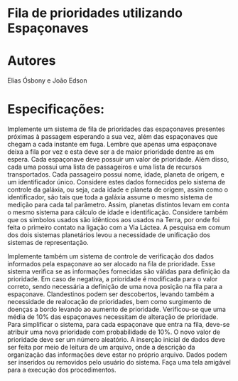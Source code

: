 # Fila de prioridades utilizando Espaçonaves

# Autores
Elias Ósbony e João Edson

# Especificações:

  Implemente um sistema de fila de prioridades das espaçonaves presentes próximas à passagem esperando a sua vez,
além das espaçonaves que chegam a cada instante em fuga. Lembre que apenas uma espaçonave deixa a fila por vez e
esta deve ser a de maior prioridade dentre as em espera. Cada espaçonave deve possuir um valor de prioridade. Além
disso, cada uma possui uma lista de passageiros e uma lista de recursos transportados. Cada passageiro possui nome,
idade, planeta de origem, e um identificador único. Considere estes dados fornecidos pelo sistema de controle da galáxia,
ou seja, cada idade e planeta de origem, assim como o identificador, são tais que toda a galáxia assume o mesmo sistema
de medição para cada tal parâmetro. Assim, planetas distintos levam em conta o mesmo sistema para cálculo de idade e
identificação. Considere também que os símbolos usados são idênticos aos usados na Terra, por onde foi feita o primeiro
contato na ligação com a Via Láctea. A pesquisa em comum dos dois sistemas planetários levou a necessidade de unificação
dos sistemas de representação.

  Implemente também um sistema de controle de verificação dos dados informados pela espaçonave ao ser alocado na
fila de prioridade. Esse sistema verifica se as informações fornecidas são válidas para definição da prioridade. Em caso de
negativa, a prioridade é modificada para o valor correto, sendo necessária a definição de uma nova posição na fila para a
espaçonave. Clandestinos podem ser descobertos, levando também a necessidade de realocação de prioridades, bem como
surgimento de doenças a bordo levando ao aumento de prioridade. Verificou-se que uma média de 10% das espaçonaves
necessitam de alteração de prioridade. Para simplificar o sistema, para cada espaçonave que entra na fila, deve-se atribuir
uma nova prioridade com probabilidade de 10%. O novo valor de prioridade deve ser um número aleatório.
A inserção inicial de dados deve ser feita por meio de leitura de um arquivo, onde a descrição da organização das
informações deve estar no próprio arquivo. Dados podem ser inseridos ou removidos pelo usuário do sistema. Faça uma
tela amigável para a execução dos procedimentos.
